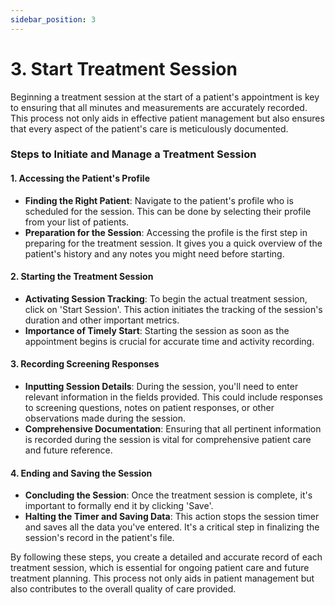 ```yaml
---
sidebar_position: 3
---
```


# 3. Start Treatment Session

Beginning a treatment session at the start of a patient's appointment is key to ensuring that all minutes and measurements are accurately recorded. This process not only aids in effective patient management but also ensures that every aspect of the patient's care is meticulously documented.

### Steps to Initiate and Manage a Treatment Session

#### 1. Accessing the Patient's Profile
- **Finding the Right Patient**: Navigate to the patient's profile who is scheduled for the session. This can be done by selecting their profile from your list of patients.
- **Preparation for the Session**: Accessing the profile is the first step in preparing for the treatment session. It gives you a quick overview of the patient's history and any notes you might need before starting.

#### 2. Starting the Treatment Session
- **Activating Session Tracking**: To begin the actual treatment session, click on 'Start Session'. This action initiates the tracking of the session's duration and other important metrics.
- **Importance of Timely Start**: Starting the session as soon as the appointment begins is crucial for accurate time and activity recording.

#### 3. Recording Screening Responses
- **Inputting Session Details**: During the session, you'll need to enter relevant information in the fields provided. This could include responses to screening questions, notes on patient responses, or other observations made during the session.
- **Comprehensive Documentation**: Ensuring that all pertinent information is recorded during the session is vital for comprehensive patient care and future reference.

#### 4. Ending and Saving the Session
- **Concluding the Session**: Once the treatment session is complete, it's important to formally end it by clicking 'Save'. 
- **Halting the Timer and Saving Data**: This action stops the session timer and saves all the data you've entered. It's a critical step in finalizing the session's record in the patient's file.

By following these steps, you create a detailed and accurate record of each treatment session, which is essential for ongoing patient care and future treatment planning. This process not only aids in patient management but also contributes to the overall quality of care provided.